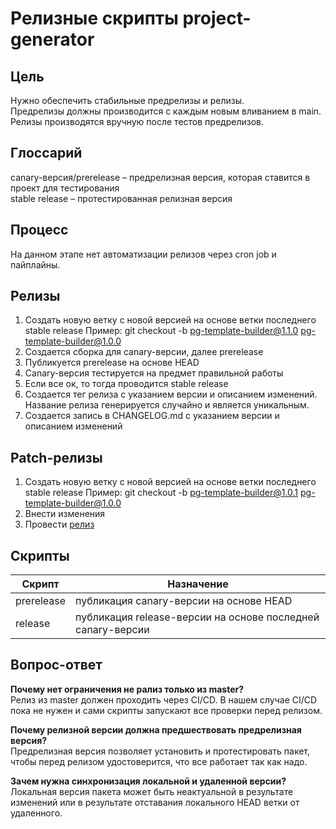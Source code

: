 # Релизные скрипты project-generator

## Цель

Нужно обеспечить стабильные предрелизы и релизы. <br/>
Предрелизы должны производится с каждым новым вливанием в main. <br/>
Релизы производятся вручную после тестов предрелизов.

## Глоссарий

canary-версия/prerelease – предрелизная версия, которая ставится в проект для тестирования  <br/>
stable release – протестированная релизная версия  <br/>

## Процесс

На данном этапе нет автоматизации релизов через cron job и пайплайны.

## Релизы

1. Создать новую ветку с новой версией на основе ветки последнего stable release
   Пример: git checkout -b pg-template-builder@1.1.0 pg-template-builder@1.0.0
2. Создается сборка для canary-версии, далее prerelease
3. Публикуется prerelease на основе HEAD
4. Canary-версия тестируется на предмет правильной работы
5. Если все ок, то тогда проводится stable release
6. Создается тег релиза с указанием версии и описанием изменений.
   Название релиза генерируется случайно и является уникальным.
7. Создается запись в CHANGELOG.md с указанием версии и описанием изменений

## Patch-релизы

1. Создать новую ветку с новой версией на основе ветки последнего stable release
   Пример: git checkout -b pg-template-builder@1.0.1 pg-template-builder@1.0.0
2. Внести изменения
3. Провести [релиз](#Релизы)

## Скрипты

| Скрипт      | Назначение |
| ------------- | ------------- |
| prerelease  | публикация canary-версии на основе HEAD  |
| release     | публикация release-версии на основе последней canary-версии  |

## Вопрос-ответ

**Почему нет ограничения не рализ только из master?** <br/>
Релиз из master должен проходить через CI/CD.
В нашем случае CI/CD пока не нужен и сами скрипты запускают
все проверки перед релизом.

**Почему релизной версии должна предшествовать предрелизная версия?** <br/>
Предрелизная версия позволяет установить и протестировать пакет,
чтобы перед релизом удостоверится, что все работает так как надо.

**Зачем нужна синхронизация локальной и удаленной версии?** <br/>
Локальная версия пакета может быть неактуальной в результате изменений
или в результате отставания локального HEAD ветки от удаленного.
